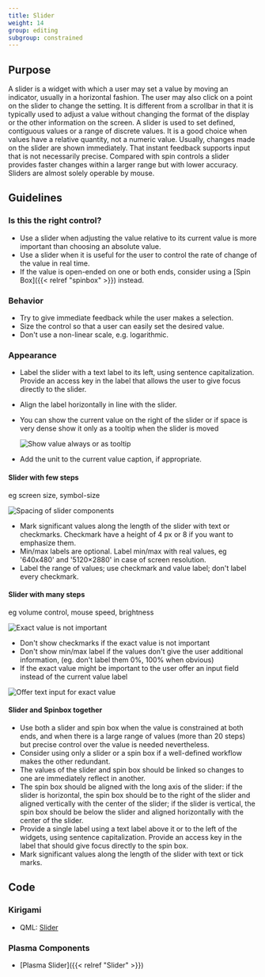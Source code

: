```yaml
---
title: Slider
weight: 14
group: editing
subgroup: constrained
---
```


Purpose
-------

A slider is a widget with which a user may set a value by moving an
indicator, usually in a horizontal fashion. The user may also click on a
point on the slider to change the setting. It is different from a
scrollbar in that it is typically used to adjust a value without
changing the format of the display or the other information on the
screen. A slider is used to set defined, contiguous values or a range of
discrete values. It is a good choice when values have a relative
quantity, not a numeric value. Usually, changes made on the slider are
shown immediately. That instant feedback supports input that is not
necessarily precise. Compared with spin controls a slider provides
faster changes within a larger range but with lower accuracy. Sliders
are almost solely operable by mouse.

Guidelines
----------

### Is this the right control?

-   Use a slider when adjusting the value relative to its current value
    is more important than choosing an absolute value.
-   Use a slider when it is useful for the user to control the rate of
    change of the value in real time.
-   If the value is open-ended on one or both ends, consider using a
    [Spin Box]({{< relref "spinbox" >}}) instead.

### Behavior

-   Try to give immediate feedback while the user makes a selection.
-   Size the control so that a user can easily set the desired value.
-   Don't use a non-linear scale, e.g. logarithmic.

### Appearance

-   Label the slider with a text label to its left, using sentence
    capitalization. Provide an access key in the label that allows the
    user to give focus directly to the slider.

-   Align the label horizontally in line with the slider.

-   You can show the current value on the right of the slider or if
    space is very dense show it only as a tooltip when the slider is
    moved

    ![Show value always or as tooltip](/hig/Slider.value.qml.png)

-   Add the unit to the current value caption, if appropriate.

#### Slider with few steps

eg screen size, symbol-size

![Spacing of slider components](/hig/Slider.qml.png)

-   Mark significant values along the length of the slider with text or
    checkmarks. Checkmark have a height of 4 px or 8 if you want to
    emphasize them.
-   Min/max labels are optional. Label min/max with real values, eg
    '640x480' and '5120×2880' in case of screen resolution.
-   Label the range of values; use checkmark and value label; don't
    label every checkmark.

#### Slider with many steps

eg volume control, mouse speed, brightness

![Exact value is not important](/hig/Slider.Volume.qml.png)

-   Don't show checkmarks if the exact value is not important
-   Don't show min/max label if the values don't give the user
    additional information, (eg. don't label them 0%, 100% when
    obvious)
-   If the exact value might be important to the user offer an input
    field instead of the current value label

![Offer text input for exact value](/hig/Slider.Speed.qml.png)

#### Slider and Spinbox together

-   Use both a slider and spin box when the value is constrained at both
    ends, and when there is a large range of values (more than 20 steps)
    but precise control over the value is needed nevertheless.
-   Consider using only a slider or a spin box if a well-defined
    workflow makes the other redundant.
-   The values of the slider and spin box should be linked so changes to
    one are immediately reflect in another.
-   The spin box should be aligned with the long axis of the slider: if
    the slider is horizontal, the spin box should be to the right of the
    slider and aligned vertically with the center of the slider; if the
    slider is vertical, the spin box should be below the slider and
    aligned horizontally with the center of the slider.
-   Provide a single label using a text label above it or to the left of
    the widgets, using sentence capitalization. Provide an access key in
    the label that should give focus directly to the spin box.
-   Mark significant values along the length of the slider with text or
    tick marks.

Code
----

### Kirigami

- QML: [Slider](https://doc.qt.io/qt-5/qml-qtquick-controls-slider.html)

### Plasma Components

- [Plasma Slider]({{< relref "Slider" >}})
